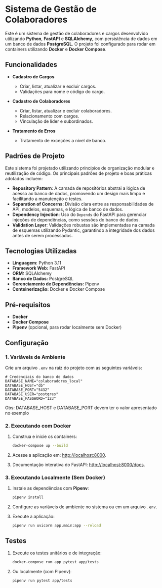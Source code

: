 # Sistema de Gestão de Colaboradores

Este é um sistema de gestão de colaboradores e cargos desenvolvido utilizando **Python**, **FastAPI** e **SQLAlchemy**, com persistência de dados em um banco de dados **PostgreSQL**. O projeto foi configurado para rodar em containers utilizando **Docker** e **Docker Compose**.

## Funcionalidades

- **Cadastro de Cargos**
  - Criar, listar, atualizar e excluir cargos.
  - Validações para nome e código do cargo.

- **Cadastro de Colaboradores**
  - Criar, listar, atualizar e excluir colaboradores.
  - Relacionamento com cargos.
  - Vinculação de líder e subordinados.

- **Tratamento de Erros**
  - Tratamento de exceções a nível de banco.

## Padrões de Projeto

Este sistema foi projetado utilizando princípios de organização modular e reutilização de código. Os principais padrões de projeto e boas práticas adotados incluem:

- **Repository Pattern**: A camada de repositórios abstrai a lógica de acesso ao banco de dados, promovendo um design mais limpo e facilitando a manutenção e testes.
- **Separation of Concerns**: Divisão clara entre as responsabilidades de API, modelos, esquemas, e lógica de banco de dados.
- **Dependency Injection**: Uso do `Depends` do FastAPI para gerenciar injeções de dependências, como sessões do banco de dados.
- **Validation Layer**: Validações robustas são implementadas na camada de esquemas utilizando Pydantic, garantindo a integridade dos dados antes de serem processados.


## Tecnologias Utilizadas

- **Linguagem:** Python 3.11
- **Framework Web:** FastAPI
- **ORM:** SQLAlchemy
- **Banco de Dados:** PostgreSQL
- **Gerenciamento de Dependências:** Pipenv
- **Conteinerização:** Docker e Docker Compose

## Pré-requisitos

- **Docker**
- **Docker Compose**
- **Pipenv** (opcional, para rodar localmente sem Docker)

## Configuração

### 1. Variáveis de Ambiente

Crie um arquivo `.env` na raiz do projeto com as seguintes variáveis:

```env
# Credenciais do banco de dados
DATABASE_NAME="colaboradores_local"
DATABASE_HOST="db"
DATABASE_PORT="5432"
DATABASE_USER="postgres"
DATABASE_PASSWORD="123"
```

Obs: DATABASE_HOST e DATABASE_PORT devem ter o valor apresentado no exemplo

### 2. Executando com Docker

1. Construa e inicie os containers:
   ```bash
   docker-compose up --build
   ```

2. Acesse a aplicação em: [http://localhost:8000](http://localhost:8000).

3. Documentação interativa do FastAPI: [http://localhost:8000/docs](http://localhost:8000/docs).

### 3. Executando Localmente (Sem Docker)

1. Instale as dependências com **Pipenv**:
   ```bash
   pipenv install
   ```

2. Configure as variáveis de ambiente no sistema ou em um arquivo `.env`.

3. Execute a aplicação:
   ```bash
   pipenv run uvicorn app.main:app --reload
   ```

## Testes

1. Execute os testes unitários e de integração:
   ```bash
   docker-compose run app pytest app/tests
   ```

2. Ou localmente (com Pipenv):
   ```bash
   pipenv run pytest app/tests
   ```

